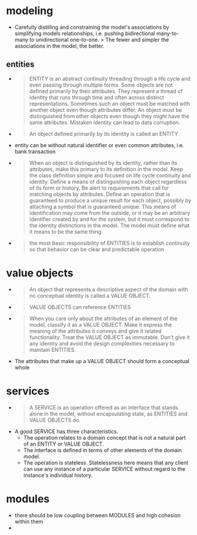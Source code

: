 # modeling
* Carefully distilling and constraining the model's associations by simplifying models relationships, i.e. pushing bidirectional many-to-many to unidirectional one-to-one. > The fewer and simpler the associations in the model, the better.
## entities
* > ENTITY is an abstract continuity threading through a life cycle and even passing through multiple forms. Some objects are not defined primarily by their attributes. They represent a thread of identity that runs through time and often across distinct representations. Sometimes such an object must be matched with another object even though attributes differ. An object must be distinguished from other objects even though they might have the same attributes. Mistaken identity can lead to data corruption.
* > An object defined primarily by its identity is called an ENTITY
* entity can be without natural identifier or even common attributes, i.e. bank transaction
* > When an object is distinguished by its identity, rather than its attributes, make this primary to its definition in the model. Keep the class definition simple and focused on life cycle continuity and identity. Define a means of distinguishing each object regardless of its form or history. Be alert to requirements that call for matching objects by attributes. Define an operation that is guaranteed to produce a unique result for each object, possibly by attaching a symbol that is guaranteed unique. This means of identification may come from the outside, or it may be an arbitrary identifier created by and for the system, but it must correspond to the identity distinctions in the model. The model must define what it means to be the same thing.
* > the most basic responsibility of ENTITIES is to establish continuity so that behavior can be clear and predictable
operation  
# value objects
* > An object that represents a descriptive aspect of the domain with no conceptual identity is called a VALUE OBJECT.
* > VALUE OBJECTS can reference ENTITIES
* > When you care only about the attributes of an element of the model, classify it as a VALUE OBJECT. Make it express the meaning of the attributes it conveys and give it related functionality. Treat the VALUE OBJECT as immutable. Don't give it any identity and avoid the design complexities necessary to maintain ENTITIES.
* The attributes that make up a VALUE OBJECT should form a conceptual whole
# services
* > A SERVICE is an operation offered as an interface that stands alone in the model, without encapsulating state, as ENTITIES and VALUE OBJECTS do.
* A good SERVICE has three characteristics.
  * The operation relates to a domain concept that is not a natural part of an ENTITY or VALUE OBJECT.
  * The interface is defined in terms of other elements of the domain model.
  * The operation is stateless. Statelessness here means that any client can use any instance of a particular SERVICE without regard to the instance's individual history.
# modules
* there should be low coupling between MODULES and high cohesion within them
* 
